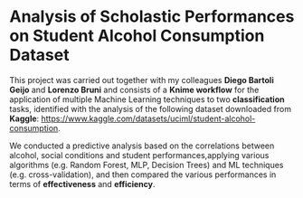 # Analysis of Scholastic Performances on Student Alcohol Consumption Dataset

This project was carried out together with my colleagues **Diego Bartoli Geijo** and **Lorenzo Bruni** and consists of a **Knime workflow** for the application of multiple Machine Learning techniques to two **classification** tasks, identified with the analysis of the following dataset downloaded from **Kaggle**: https://www.kaggle.com/datasets/uciml/student-alcohol-consumption. 

We conducted a predictive analysis based on the correlations between alcohol, social conditions and student performances,applying various algorithms (e.g. Random Forest, MLP, Decision Trees) and ML techniques (e.g. cross-validation), and then compared the various performances in terms of **effectiveness** and **efficiency**.
